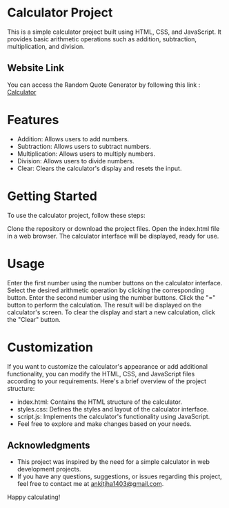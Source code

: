 # Calculator Project

This is a simple calculator project built using HTML, CSS, and JavaScript. It provides basic arithmetic operations such as addition, subtraction, multiplication, and division.

## Website Link
You can access the Random Quote Generator by following this link : [Calculator](https://ankitjha13.github.io/Calculator/)

# Features

- Addition: Allows users to add numbers.
- Subtraction: Allows users to subtract numbers.
- Multiplication: Allows users to multiply numbers.
- Division: Allows users to divide numbers.
- Clear: Clears the calculator's display and resets the input.


# Getting Started
To use the calculator project, follow these steps:

Clone the repository or download the project files.
Open the index.html file in a web browser.
The calculator interface will be displayed, ready for use.


# Usage

Enter the first number using the number buttons on the calculator interface.
Select the desired arithmetic operation by clicking the corresponding button.
Enter the second number using the number buttons.
Click the "=" button to perform the calculation.
The result will be displayed on the calculator's screen.
To clear the display and start a new calculation, click the "Clear" button.


# Customization

If you want to customize the calculator's appearance or add additional functionality, you can modify the HTML, CSS, and JavaScript files according to your requirements. Here's a brief overview of the project structure:

- index.html: Contains the HTML structure of the calculator.
- styles.css: Defines the styles and layout of the calculator interface.
- script.js: Implements the calculator's functionality using JavaScript.
- Feel free to explore and make changes based on your needs.

## Acknowledgments

- This project was inspired by the need for a simple calculator in web development projects.
- If you have any questions, suggestions, or issues regarding this project, feel free to contact me at ankitjha1403@gmail.com.

Happy calculating!
